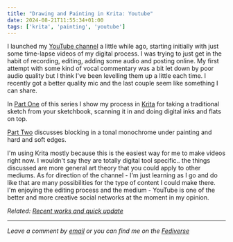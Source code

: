 ```yaml
---
title: "Drawing and Painting in Krita: Youtube"
date: 2024-08-21T11:55:34+01:00
tags: ['krita', 'painting', 'youtube']
---
```



I launched my [YouTube channel](https://www.youtube.com/@bledleysworld) a little while ago, starting initially with just some time-lapse videos of my digital process. I was trying to just get in the habit of recording, editing, adding some audio and posting online. My first attempt with some kind of vocal commentary was a bit let down by poor audio quality but I think I've been levelling them up a little each time. I recently got a better quality mic and the last couple seem like something I can share. 

In [Part One](https://youtu.be/f5pQRD5O4B0) of this series I show my process in [Krita](https://krita.org/en/) for taking a traditional sketch from your sketchbook, scanning it in and doing digital inks and flats on top.

[Part Two](https://youtu.be/2pVRKmWywNw) discusses blocking in a tonal monochrome under painting and hard and soft edges. 

I'm using Krita mostly because this is the easiest way for me to make videos right now. I wouldn't say they are totally digital tool specific.. the things discussed are more general art theory that you could apply to other mediums. As for direction of the channel - I'm just learning as I go and do like that are many possibilities for the type of content I could make there. I'm enjoying the editing process and the medium - YouTube is one of the better and more creative social networks at the moment in my opinion.

*Related: [Recent works and quick update](/blog/2025-04-19-recent-works-and-update)*

---

*Leave a comment by [email](mailto:bledley@posteo.com) or you can find me on the [Fediverse](https://mastodon.social/@bledley)*
